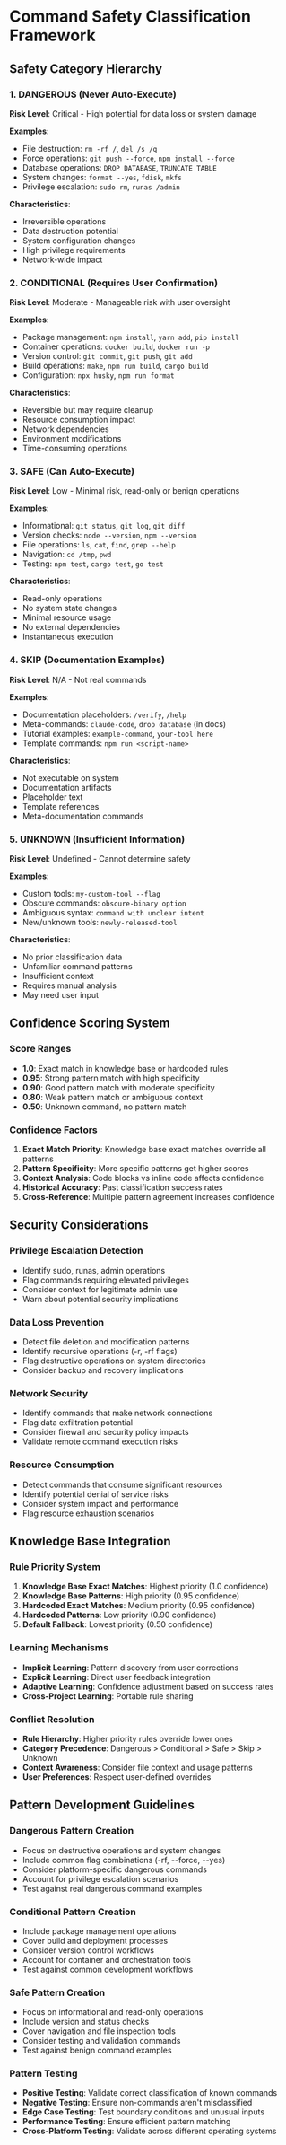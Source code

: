 # Command Safety Classification Framework

## Safety Category Hierarchy

### 1. DANGEROUS (Never Auto-Execute)
**Risk Level**: Critical - High potential for data loss or system damage

**Examples**:
- File destruction: `rm -rf /`, `del /s /q`
- Force operations: `git push --force`, `npm install --force`
- Database operations: `DROP DATABASE`, `TRUNCATE TABLE`
- System changes: `format --yes`, `fdisk`, `mkfs`
- Privilege escalation: `sudo rm`, `runas /admin`

**Characteristics**:
- Irreversible operations
- Data destruction potential
- System configuration changes
- High privilege requirements
- Network-wide impact

### 2. CONDITIONAL (Requires User Confirmation)
**Risk Level**: Moderate - Manageable risk with user oversight

**Examples**:
- Package management: `npm install`, `yarn add`, `pip install`
- Container operations: `docker build`, `docker run -p`
- Version control: `git commit`, `git push`, `git add`
- Build operations: `make`, `npm run build`, `cargo build`
- Configuration: `npx husky`, `npm run format`

**Characteristics**:
- Reversible but may require cleanup
- Resource consumption impact
- Network dependencies
- Environment modifications
- Time-consuming operations

### 3. SAFE (Can Auto-Execute)
**Risk Level**: Low - Minimal risk, read-only or benign operations

**Examples**:
- Informational: `git status`, `git log`, `git diff`
- Version checks: `node --version`, `npm --version`
- File operations: `ls`, `cat`, `find`, `grep --help`
- Navigation: `cd /tmp`, `pwd`
- Testing: `npm test`, `cargo test`, `go test`

**Characteristics**:
- Read-only operations
- No system state changes
- Minimal resource usage
- No external dependencies
- Instantaneous execution

### 4. SKIP (Documentation Examples)
**Risk Level**: N/A - Not real commands

**Examples**:
- Documentation placeholders: `/verify`, `/help`
- Meta-commands: `claude-code`, `drop database` (in docs)
- Tutorial examples: `example-command`, `your-tool here`
- Template commands: `npm run <script-name>`

**Characteristics**:
- Not executable on system
- Documentation artifacts
- Placeholder text
- Template references
- Meta-documentation commands

### 5. UNKNOWN (Insufficient Information)
**Risk Level**: Undefined - Cannot determine safety

**Examples**:
- Custom tools: `my-custom-tool --flag`
- Obscure commands: `obscure-binary option`
- Ambiguous syntax: `command with unclear intent`
- New/unknown tools: `newly-released-tool`

**Characteristics**:
- No prior classification data
- Unfamiliar command patterns
- Insufficient context
- Requires manual analysis
- May need user input

## Confidence Scoring System

### Score Ranges
- **1.0**: Exact match in knowledge base or hardcoded rules
- **0.95**: Strong pattern match with high specificity
- **0.90**: Good pattern match with moderate specificity
- **0.80**: Weak pattern match or ambiguous context
- **0.50**: Unknown command, no pattern match

### Confidence Factors
1. **Exact Match Priority**: Knowledge base exact matches override all patterns
2. **Pattern Specificity**: More specific patterns get higher scores
3. **Context Analysis**: Code blocks vs inline code affects confidence
4. **Historical Accuracy**: Past classification success rates
5. **Cross-Reference**: Multiple pattern agreement increases confidence

## Security Considerations

### Privilege Escalation Detection
- Identify sudo, runas, admin operations
- Flag commands requiring elevated privileges
- Consider context for legitimate admin use
- Warn about potential security implications

### Data Loss Prevention
- Detect file deletion and modification patterns
- Identify recursive operations (-r, -rf flags)
- Flag destructive operations on system directories
- Consider backup and recovery implications

### Network Security
- Identify commands that make network connections
- Flag data exfiltration potential
- Consider firewall and security policy impacts
- Validate remote command execution risks

### Resource Consumption
- Detect commands that consume significant resources
- Identify potential denial of service risks
- Consider system impact and performance
- Flag resource exhaustion scenarios

## Knowledge Base Integration

### Rule Priority System
1. **Knowledge Base Exact Matches**: Highest priority (1.0 confidence)
2. **Knowledge Base Patterns**: High priority (0.95 confidence)
3. **Hardcoded Exact Matches**: Medium priority (0.95 confidence)
4. **Hardcoded Patterns**: Low priority (0.90 confidence)
5. **Default Fallback**: Lowest priority (0.50 confidence)

### Learning Mechanisms
- **Implicit Learning**: Pattern discovery from user corrections
- **Explicit Learning**: Direct user feedback integration
- **Adaptive Learning**: Confidence adjustment based on success rates
- **Cross-Project Learning**: Portable rule sharing

### Conflict Resolution
- **Rule Hierarchy**: Higher priority rules override lower ones
- **Category Precedence**: Dangerous > Conditional > Safe > Skip > Unknown
- **Context Awareness**: Consider file context and usage patterns
- **User Preferences**: Respect user-defined overrides

## Pattern Development Guidelines

### Dangerous Pattern Creation
- Focus on destructive operations and system changes
- Include common flag combinations (-rf, --force, --yes)
- Consider platform-specific dangerous commands
- Account for privilege escalation scenarios
- Test against real dangerous command examples

### Conditional Pattern Creation
- Include package management operations
- Cover build and deployment processes
- Consider version control workflows
- Account for container and orchestration tools
- Test against common development workflows

### Safe Pattern Creation
- Focus on informational and read-only operations
- Include version and status checks
- Cover navigation and file inspection tools
- Consider testing and validation commands
- Test against benign command examples

### Pattern Testing
- **Positive Testing**: Validate correct classification of known commands
- **Negative Testing**: Ensure non-commands aren't misclassified
- **Edge Case Testing**: Test boundary conditions and unusual inputs
- **Performance Testing**: Ensure efficient pattern matching
- **Cross-Platform Testing**: Validate across different operating systems